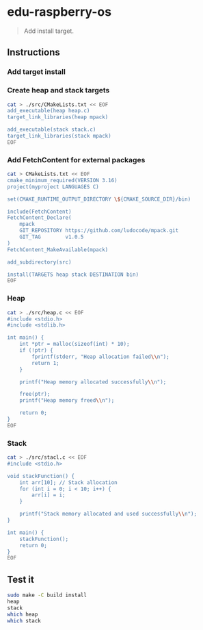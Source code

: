 # edu-raspberry-os

> Add install target.

## Instructions

### Add target install

### Create heap and stack targets

```bash
cat > ./src/CMakeLists.txt << EOF
add_executable(heap heap.c)
target_link_libraries(heap mpack)

add_executable(stack stack.c)
target_link_libraries(stack mpack)
EOF
```

### Add FetchContent for external packages

```bash
cat > CMakeLists.txt << EOF
cmake_minimum_required(VERSION 3.16)
project(myproject LANGUAGES C)

set(CMAKE_RUNTIME_OUTPUT_DIRECTORY \${CMAKE_SOURCE_DIR}/bin)

include(FetchContent)
FetchContent_Declare(
    mpack
    GIT_REPOSITORY https://github.com/ludocode/mpack.git
    GIT_TAG        v1.0.5
)
FetchContent_MakeAvailable(mpack)

add_subdirectory(src)

install(TARGETS heap stack DESTINATION bin)
EOF
```

### Heap

```bash
cat > ./src/heap.c << EOF
#include <stdio.h>
#include <stdlib.h>

int main() {
    int *ptr = malloc(sizeof(int) * 10);
    if (!ptr) {
        fprintf(stderr, "Heap allocation failed\\n");
        return 1;
    }

    printf("Heap memory allocated successfully\\n");

    free(ptr);
    printf("Heap memory freed\\n");

    return 0;
}
EOF
```

### Stack

```bash
cat > ./src/stacl.c << EOF
#include <stdio.h>

void stackFunction() {
    int arr[10]; // Stack allocation
    for (int i = 0; i < 10; i++) {
        arr[i] = i;
    }

    printf("Stack memory allocated and used successfully\\n");
}

int main() {
    stackFunction();
    return 0;
}
EOF
```

## Test it

```bash
sudo make -C build install
heap
stack
which heap
which stack
```
